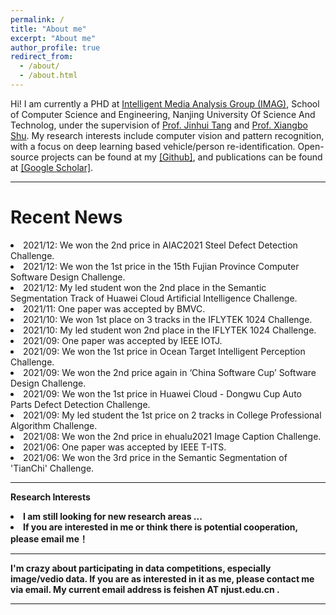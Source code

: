 ```yaml
---
permalink: /
title: "About me"
excerpt: "About me"
author_profile: true
redirect_from: 
  - /about/
  - /about.html
---
```

Hi! I am currently a PHD at <a href="https://imag-njust.net/"> Intelligent Media Analysis Group (IMAG)</a>, School of Computer Science and Engineering, Nanjing University Of Science And Technolog, under the supervision of <a href="https://imag-njust.net/jinhui-tang/">Prof. Jinhui Tang</a> and <a href="https://imag-njust.net/xiangboshu/">Prof. Xiangbo Shu</a>.
My research interests include computer vision and pattern recognition, with a focus on deep learning based vehicle/person re-identification.
Open-source projects can be found at my <a href='https://github.com/muzishen'>[Github]</a>, and publications can be found at <a href='https://scholar.google.com/citations?hl=en&user=wqvr28MAAAAJ'>[Google Scholar]</a>.


<hr>

Recent News
======
<li> 2021/12: We won the 2nd price in AIAC2021 Steel Defect Detection Challenge.
<li> 2021/12: We won the 1st price in the 15th Fujian Province Computer Software Design Challenge.
<li> 2021/12: My led student won the 2nd place in the Semantic Segmentation Track of Huawei Cloud Artificial Intelligence Challenge. 
<li> 2021/11: One paper was accepted by BMVC.
<li> 2021/10: We won 1st place on 3 tracks in the IFLYTEK 1024 Challenge.
<li> 2021/10: My led student won 2nd place in the IFLYTEK 1024 Challenge.
<li> 2021/09: One paper was accepted by IEEE IOTJ.
<li> 2021/09: We won the 1st price in Ocean Target Intelligent Perception Challenge.
<li> 2021/09: We won the 2nd price again in ‘China Software Cup’ Software Design Challenge.
<li> 2021/09: We won the 1st price in Huawei Cloud - Dongwu Cup Auto Parts Defect Detection Challenge. 
<li> 2021/09: My led student the 1st price on 2 tracks in College Professional Algorithm Challenge. 
<li> 2021/08: We won the 2nd price in ehualu2021 Image Caption Challenge. 
<li> 2021/06: One paper was accepted by IEEE T-ITS.
<li> 2021/06: We won the 3rd price in the  Semantic Segmentation of 'TianChi' Challenge.

<hr>

<strong>Research Interests <strong>
  
<li> I am still looking for new research areas ...
<li> If you are interested in me or think there is potential cooperation, please email me！
 
 <hr>
I'm crazy about participating in data competitions, especially image/vedio data. If you are as interested in it as me, please contact me via email. My current email address is feishen AT njust.edu.cn . 
  
<hr>
  
<div style='width:600px;height:300px;margin:0 auto'>
<script type='text/javascript' id='clustrmaps' src='//cdn.clustrmaps.com/map_v2.js?d=mhnrYabZI2bz_eHk1W_A8VvNxtAjYBrWfIfxbLnTRPQ&cmo=faa659&cl=ffffff&w=a'></script>
</div>
